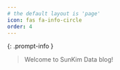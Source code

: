 ```yaml
---
# the default layout is 'page'
icon: fas fa-info-circle
order: 4
---
```


{: .prompt-info }
> Welcome to SunKim Data blog!

